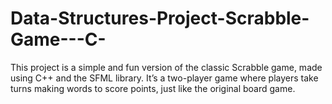 # Data-Structures-Project-Scrabble-Game---C-
This project is a simple and fun version of the classic Scrabble game, made using C++ and the SFML library. It’s a two-player game where players take turns making words to score points, just like the original board game.
